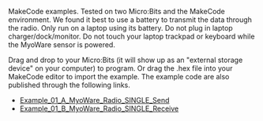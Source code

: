 MakeCode examples. Tested on two Micro:Bits and the MakeCode environment. We found it best to use a battery to transmit the data through the radio. Only run on a laptop using its battery. Do not plug in laptop charger/dock/monitor. Do not touch your laptop trackpad or keyboard while the MyoWare sensor is powered.

Drag and drop to your Micro:Bits (it will show up as an "external storage device" on your computer) to program. Or drag the .hex file into your MakeCode editor to import the example. The example code are also published through the following links. 

* [Example_01_A_MyoWare_Radio_SINGLE_Send](https://makecode.microbit.org/_dfyEubbF40EF)
* [Example_01_B_MyoWare_Radio_SINGLE_Receive](https://makecode.microbit.org/_fvxM5VWerWKM)
